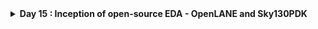 <details>
  <Summary><strong> Day 15 : Inception of open-source EDA - OpenLANE and Sky130PDK</strong></summary>

# Contents
- [How to Talk to Computers](#how-to-talk-to-computers)
  - [Introduction to QFN-48 Package - Chip - Pads - Core - Die and IPs](#introduction-to-qfn--48-package--chip--pads--core--die-and-ips)
  - [Introduction to RISC-V](#introduction-to-risc--v)
    - [ISA (instruction Set Architecture)](#isa)
  - [From Software Applications to Hardware](#from-software-applications-to-hardware)   
- [SoC Design and OpenLANE](#soc-design-and-openlane)
  - [Introduction to all Components of open-source digital ASIC design](#introduction-to-all-components-of-open--source-digital-asic-design)
  - [Simplified RTL2GDS flow](#simplified-rtl2gds-flow)

<a id="how-to-talk-to-computers"></a>
# How to Talk to Computers

<a id="introduction-to-qfn--48-package--chip--pads--core--die-and-ips"></a>
## Introduction to QFN-48 Package - Chip - Pads - Core - Die and IPs

**Package:** In any embedded board we have seen, the part of the board we consider as the chip is only the PACKAGE of the chip which is nothing but a protective layer or packet bound over the actual chip and the actual manufatured chip is usually present at the center of a package wherein, the connections from package is fed to the chip by WIRE BOUND method which is none other than basic wired connection.

![Alt Text](images/1.png)

The architecture inside the arduino chip is shown below

![Alt Text](images/2.png)

### QFN-48 (Quad Flat No-Leads) Package
The QFN-48 is a compact, high-performance IC package offering 48 solder-able pads on a 7 mm × 7 mm footprint. Its leadless “no-leads” design minimizes PCB real estate while providing excellent thermal and electrical characteristics.

The architecture inside the processor/ Soc is shown below. Various packages are available and the chip is present inside the package as shown in the diagram below.
![Alt Text](images/3_package_example.png)

**Key Features:**
- Leadless Design: Ultra-low profile; ideal for space-constrained PCBs
- 48 Connection Pads: Rich I/O for complex systems
- Compact Size: 7 mm × 7 mm footprint
- Thermal Efficiency: Exposed pad and copper slug optimize heat dissipation
- Electrical Performance: Low parasitic inductance and resistance

**Common Applications:**
- Microcontroller and microprocessor modules
- Wireless RF front-ends
- Power-management ICs
- High-density sensor interfaces
- Precision data-converter packages

**Chip Overview**
Beneath the package sits the bare silicon die - a landscape of transistors and interconnects implementing everything from logic to memory to analog front-ends. This single piece of silicon handles computation, storage, and I/O.

**Core Functional Blocks:**
- Processing Units: One or more CPU cores (e.g., RISC-V, ARM) execute instructions and control data flow.
- Memory: SRAM, ROM, or flash cells store code, data, and configuration.
- I/O Interfaces: Digital GPIOs, high-speed serial links (QSPI, UART), and analog converters connect to the outside world.

The boundaries of the chip is connected to the pins present in the boundaries of the package.
![Alt Text](images/4.png)
![Alt Text](images/5.png)

**Chip Components Overview**
1. **Pads:** Small metal lands on the package periphery. Serve as the electrical interface between PCB traces and on-die interconnect
2. **Core:** Central silicon region containing CPU, bus fabric, and on-chip peripherals. Floorplanned for optimal timing, power, and area
3. **Die:** The complete silicon piece before packaging. Contains all active circuits, passive components, and metal routing layers

  
![Alt Text](images/6_risc-v_soc.png)

**Foundry IPs:** Pre-characterized circuit blocks supplied by the foundry. Delivered as GDSII, LEF/DEF and timing libraries, these IPs accelerate design by providing plug-and-play analog and mixed-signal functionality.

**Macros:** Macros are large functional blocks designed by the SoC team (or third-party vendors) to meet specific on-chip requirements - such as custom SRAM banks, DMA controllers, or specialized accelerators.

### Macros vs. Foundry IPs Comparison

Below is a side-by-side comparison of in-house **macros** and **foundry IPs**, formatted as a GitHub-friendly Markdown table.

| **Feature**           | **Macros**                                                                                                                                  | **Foundry IPs**                                                                                                                           |
|-----------------------|----------------------------------------------------------------------------------------------------------------------------------------------|--------------------------------------------------------------------------------------------------------------------------------------------|
| **Definition**        | Pre-implemented functional blocks (e.g., custom SRAM banks, DMA controllers, accelerators) integrated at the subsystem level                  | Pre-characterized, silicon-proven blocks (e.g., ADC, PLL, high-speed PHYs) provided by the foundry                                           |
| **Source**            | Designed in-house or by third-party IP vendors                                                                                               | Developed, validated, and licensed directly by semiconductor foundries (e.g., TSMC, GlobalFoundries)                                        |
| **Complexity**        | Medium to high (e.g., custom logic, large memories, specialized accelerators)                                                                 | Can range from basic I/O cells to complex analog/digital subsystems (e.g., USB PHY, DDR PHY, PLL)                                           |
| **Customization**     | Highly configurable—parameters and micro-architecture can be tuned for specific power, performance, or area (PPA) goals                        | Limited parameterization—typically voltage range, bit-width, or process corner settings                                                      |
| **Integration Scope** | Integrated and verified at the SoC-level context (requires SoC-wide DRC/LVS, STA, and co-simulation with surrounding logic)                 | Delivered as “black-box” models (GDSII, LEF/DEF, Liberty) ready for drop-in use, requiring minimal SoC-level integration effort             |
| **Verification**      | Must be validated within the SoC—DRC/LVS, STA, power analysis, and functional verification in target use-cases                                | Pre-verified by the foundry across multiple PVT corners, including DRC, LVS, timing, and reliability tests                                   |
| **Purpose**           | Tailored to unique design requirements—e.g., low-power accelerators, custom memories, on-chip bus controllers                                 | Accelerate time-to-market by reusing proven, reusable building blocks, reducing design risk and development time                             |



<a id="introduction-to-risc--v"></a>
## Introduction to RISC-V
<a id="isa"></a>
### ISA (instruction Set Architecture)
The ISA is the “language” of the computer - the interface through which software talks to hardware. When you write C code, it must be executed on a specific processor layout. First, the compiler translates your C into RISC-V assembly; next, an assembler converts that into binary machine code, which is then fed to the processor to produce the required output.

Between the abstract RISC-V specification and the physical layout, we use a hardware description language (HDL) such as Verilog or VHDL. In this flow, the RTL description implements the RISC-V ISA, and that RTL is then synthesized and placed-and-routed to generate the final silicon layout.
![Alt Text](images/isa.png)

<a id="from-software-applications-to-hardware"></a>
## From Software Applications to Hardware


<a id="soc-design-and-openlane"></a>
# SoC Design and OpenLANE

<a id="introduction-to-all-components-of-open--source-digital-asic-design"></a>
## Introduction to all Components of open-source digital ASIC design

<a id="simplified-rtl2gds-flow"></a>
## Simplified RTL2GDS flow
